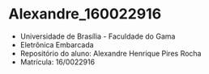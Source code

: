# Alexandre_160022916
- Universidade de Brasília - Faculdade do Gama
- Eletrônica Embarcada
- Repositório do aluno: Alexandre Henrique Pires Rocha 
- Matrícula: 16/0022916
